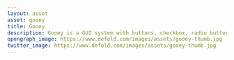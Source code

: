 ```yaml
---
layout: asset
asset: gooey
title: Gooey
description: Gooey is a GUI system with buttons, checkbox, radio button, text input and list support.
opengraph_image: https://www.defold.com/images/assets/gooey-thumb.jpg
twitter_image: https://www.defold.com/images/assets/gooey-thumb.jpg
---
```

